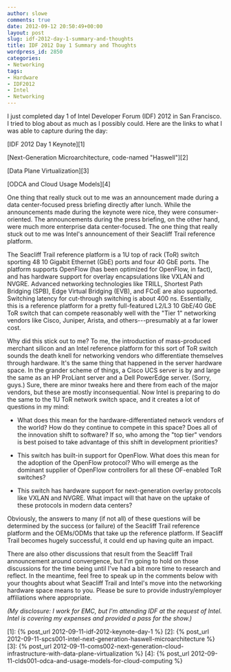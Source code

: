 ```yaml
---
author: slowe
comments: true
date: 2012-09-12 20:50:49+00:00
layout: post
slug: idf-2012-day-1-summary-and-thoughts
title: IDF 2012 Day 1 Summary and Thoughts
wordpress_id: 2850
categories:
- Networking
tags:
- Hardware
- IDF2012
- Intel
- Networking
---
```


I just completed day 1 of Intel Developer Forum (IDF) 2012 in San Francisco. I tried to blog about as much as I possibly could. Here are the links to what I was able to capture during the day:

[IDF 2012 Day 1 Keynote][1]  

[Next-Generation Microarchitecture, code-named "Haswell"][2]  

[Data Plane Virtualization][3]  

[ODCA and Cloud Usage Models][4]  

One thing that really stuck out to me was an announcement made during a data center-focused press briefing directly after lunch. While the announcements made during the keynote were nice, they were consumer-oriented. The announcements during the press briefing, on the other hand, were much more enterprise data center-focused. The one thing that really stuck out to me was Intel's announcement of their Seacliff Trail reference platform.

The Seacliff Trail reference platform is a 1U top of rack (ToR) switch sporting 48 10 Gigabit Ethernet (GbE) ports and four 40 GbE ports. The platform supports OpenFlow (has been optimized for OpenFlow, in fact), and has hardware support for overlay encapsulations like VXLAN and NVGRE. Advanced networking technologies like TRILL, Shortest Path Bridging (SPB), Edge Virtual Bridging (EVB), and FCoE are also supported. Switching latency for cut-through switching is about 400 ns. Essentially, this is a reference platform for a pretty full-featured L2/L3 10 GbE/40 GbE ToR switch that can compete reasonably well with the "Tier 1" networking vendors like Cisco, Juniper, Arista, and others---presumably at a far lower cost.

Why did this stick out to me? To me, the introduction of mass-produced merchant silicon and an Intel reference platform for this sort of ToR switch sounds the death knell for networking vendors who differentiate themselves through hardware. It's the same thing that happened in the server hardware space. In the grander scheme of things, a Cisco UCS server is by and large the same as an HP ProLiant server and a Dell PowerEdge server. (Sorry, guys.) Sure, there are minor tweaks here and there from each of the major vendors, but these are mostly inconsequential. Now Intel is preparing to do the same to the 1U ToR network switch space, and it creates a lot of questions in my mind:

* What does this mean for the hardware-differentiated network vendors of the world? How do they continue to compete in this space? Does all of the innovation shift to software? If so, who among the "top tier" vendors is best poised to take advantage of this shift in development priorities?

* This switch has built-in support for OpenFlow. What does this mean for the adoption of the OpenFlow protocol? Who will emerge as the dominant supplier of OpenFlow controllers for all these OF-enabled ToR switches?

* This switch has hardware support for next-generation overlay protocols like VXLAN and NVGRE. What impact will that have on the uptake of these protocols in modern data centers?

Obviously, the answers to many (if not all) of these questions will be determined by the success (or failure) of the Seacliff Trail reference platform and the OEMs/ODMs that take up the reference platform. If Seacliff Trail becomes hugely successful, it could end up having quite an impact.

There are also other discussions that result from the Seacliff Trail announcement around convergence, but I'm going to hold on those discussions for the time being until I've had a bit more time to research and reflect. In the meantime, feel free to speak up in the comments below with your thoughts about what Seacliff Trail and Intel's move into the networking hardware space means to you. Please be sure to provide industry/employer affiliations where appropriate.

_(My disclosure: I work for EMC, but I'm attending IDF at the request of Intel. Intel is covering my expenses and provided a pass for the show.)_

[1]: {% post_url 2012-09-11-idf-2012-keynote-day-1 %}
[2]: {% post_url 2012-09-11-spcs001-intel-next-generation-haswell-microarchitecture %}
[3]: {% post_url 2012-09-11-coms002-next-generation-cloud-infrastructure-with-data-plane-virtualization %}
[4]: {% post_url 2012-09-11-clds001-odca-and-usage-models-for-cloud-computing %}
